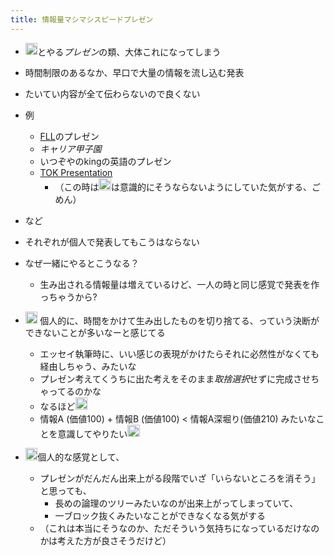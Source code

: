 ```yaml
---
title: 情報量マシマシスピードプレゼン
---
```


* <img src='https://scrapbox.io/api/pages/blu3mo-public/axokxi/icon' alt='axokxi.icon' height="19.5"/>とやる*プレゼン*の類、大体これになってしまう

* 時間制限のあるなか、早口で大量の情報を流し込む発表

* たいてい内容が全て伝わらないので良くない

* 例
  
  * [FLL](FLL.md)のプレゼン
  * *キャリア甲子園*
  * いつぞやのkingの英語のプレゼン
  * [TOK Presentation](TOK%20Presentation.md)
    * （この時は<img src='https://scrapbox.io/api/pages/blu3mo-public/axokxi/icon' alt='axokxi.icon' height="19.5"/>は意識的にそうならないようにしていた気がする、ごめん）
* など

* それぞれが個人で発表してもこうはならない

* なぜ一緒にやるとこうなる？
  
  * 生み出される情報量は増えているけど、一人の時と同じ感覚で発表を作っちゃうから?
* <img src='https://scrapbox.io/api/pages/blu3mo-public/axokxi/icon' alt='axokxi.icon' height="19.5"/> 個人的に、時間をかけて生み出したものを切り捨てる、っていう決断ができないことが多いなーと感じてる
  
  * エッセイ執筆時に、いい感じの表現がかけたらそれに必然性がなくても経由しちゃう、みたいな
  * プレゼン考えてくうちに出た考えをそのまま*取捨選択*せずに完成させちゃってるのかな
  * なるほど<img src='https://scrapbox.io/api/pages/blu3mo-public/blu3mo/icon' alt='blu3mo.icon' height="19.5"/>
  * 情報A (価値100) + 情報B (価値100) \< 情報A深堀り(価値210) みたいなことを意識してやりたい<img src='https://scrapbox.io/api/pages/blu3mo-public/axokxi/icon' alt='axokxi.icon' height="19.5"/>
* <img src='https://scrapbox.io/api/pages/blu3mo-public/blu3mo/icon' alt='blu3mo.icon' height="19.5"/>個人的な感覚として、
  
  * プレゼンがだんだん出来上がる段階でいざ「いらないところを消そう」と思っても、
    * 長めの論理のツリーみたいなのが出来上がってしまっていて、
    * 一ブロック抜くみたいなことができなくなる気がする
  * （これは本当にそうなのか、ただそういう気持ちになっているだけなのかは考えた方が良さそうだけど）
